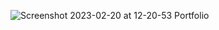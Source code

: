 ![Screenshot 2023-02-20 at 12-20-53 Portfolio](https://user-images.githubusercontent.com/103949296/220078483-b6364c1d-128f-47f3-91ff-f6894076ba9e.png)